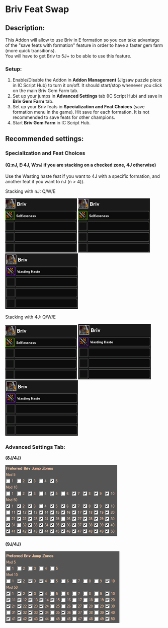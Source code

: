 # Briv Feat Swap

## Description:
This Addon will allow to use Briv in E formation so you can take advantage of the "save feats with formation" feature in order to have a faster gem farm (more quick transitions).  
You will have to get Briv to 5J+ to be able to use this feature.

### Setup:
1. Enable/Disable the Addon in **Addon Management** (Jigsaw puzzle piece in IC Script Hub) to turn it on/off. It should start/stop whenever you click on the main Briv Gem Farm tab.
2. Set up your jumps in **Advanced Settings** tab (IC Script Hub) and save in **Briv Gem Farm** tab.
3. Set up your Briv feats in **Specialization and Feat Choices** (save formation menu in the game). Hit save for each formation. It is not recommended to save feats for other champions.
4. Start **Briv Gem Farm** in IC Script Hub.

## Recommended settings:
### Specialization and Feat Choices
#### (Q:nJ, E:4J, W:nJ if you are stacking on a checked zone, 4J otherwise)

Use the Wasting haste feat if you want to 4J with a specific formation, and another feat if you want to nJ (n > 4)).

Stacking with nJ: Q/W/E

![Q](Images/example_briv_q.png)  ![W](Images/example_briv_q.png)  ![E](Images/example_briv_w.png)

Stacking with 4J: Q/W/E

![Q](Images/example_briv_q.png)  ![W](Images/example_briv_w.png)  ![E](Images/example_briv_w.png)

### Advanced Settings Tab:
**(8J/4J)**

![8J4J](Images/8-4j_tt_setup.png)  

**(9J/4J)**

![9J4J](Images/9-4j_tt_setup.png)